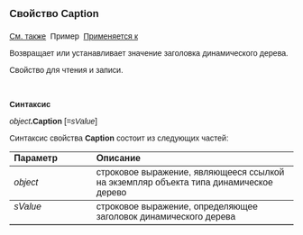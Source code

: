 <html>
<head>
<title>AsDynamicTree\Caption</title>
</head>

<body>

<p><strong><font size="4" face="Arial">Свойство Caption<br>
<br>
</font></strong><font face="Arial"><a href="../AsDynamicTree.html">См. также</a>&nbsp;
Пример&nbsp; <a href="../AsDynamicTree.html">
Применяется к</a></font></p>

<p><font face="Arial">Возвращает или устанавливает значение заголовка 
    динамического дерева.</font></p>

<p><font face="Arial">Свойство для чтения и записи.</font></p>

<p class="label">&nbsp;</p>

<p class="label"><font face="Arial"><b>Синтаксис</b></font></p>

<p><font face="Arial"><em>object</em><strong>.Caption </strong>[=<em>sValue</em>]&nbsp;</font></p>

<p><font face="Arial">Синтаксис свойства <b>Caption</b>
состоит из следующих частей:</font></p>

<table border="1" cellPadding="5" cols="2" frame="below" rules="rows">
<TBODY>
  <tr vAlign="top">
    <td class="label" width="29%"><font face="Arial"><b>Параметр</b></font></td>
    <td class="label" width="71%"><font face="Arial"><strong>Описание</strong></font></td>
  </tr>
  <tr>
    <td width="29%"><font face="Arial"><em>object</em></font></td>
    <td width="71%"><font face="Arial">строковое выражение, являющееся 
	ссылкой на экземпляр объекта типа динамическое дерево</font></td>
  </tr>
  <tr vAlign="top">
    <td width="29%"><font face="Arial"><em>sValue</em></font></td>
    <td width="71%"><font face="Arial">строковое выражение, определяющее заголовок 
        динамического дерева</font></td>
  </tr>
</TBODY>
</table>
</body>
</html>
